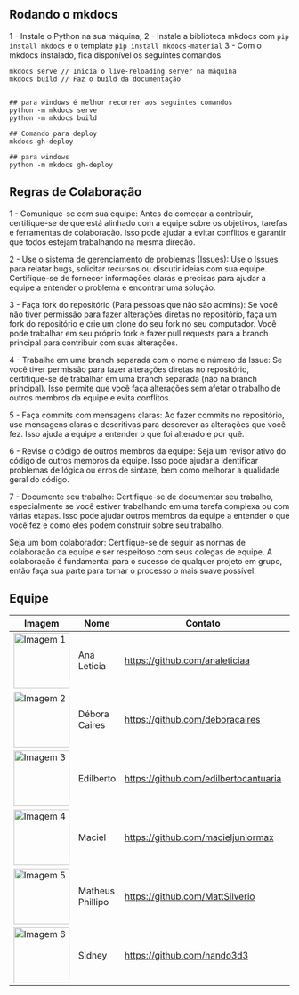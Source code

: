 ## Rodando o mkdocs 
1 - Instale o Python na sua máquina;
2 - Instale a biblioteca mkdocs com `pip install mkdocs` e o template `pip install mkdocs-material`
3 - Com o mkdocs instalado, fica disponível os seguintes comandos
```
mkdocs serve // Inicia o live-reloading server na máquina
mkdocs build // Faz o build da documentação


## para windows é melhor recorrer aos seguintes comandos
python -m mkdocs serve
python -m mkdocs build

## Comando para deploy
mkdocs gh-deploy

## para windows
python -m mkdocs gh-deploy
```

## Regras de Colaboração
1 - Comunique-se com sua equipe: Antes de começar a contribuir, certifique-se de que está alinhado com a equipe sobre os objetivos, tarefas e ferramentas de colaboração. Isso pode ajudar a evitar conflitos e garantir que todos estejam trabalhando na mesma direção.

2 - Use o sistema de gerenciamento de problemas (Issues): Use o Issues para relatar bugs, solicitar recursos ou discutir ideias com sua equipe. Certifique-se de fornecer informações claras e precisas para ajudar a equipe a entender o problema e encontrar uma solução.

3 - Faça fork do repositório (Para pessoas que não são admins): Se você não tiver permissão para fazer alterações diretas no repositório, faça um fork do repositório e crie um clone do seu fork no seu computador. Você pode trabalhar em seu próprio fork e fazer pull requests para a branch principal para contribuir com suas alterações.

4 - Trabalhe em uma branch separada com o nome e número da Issue: Se você tiver permissão para fazer alterações diretas no repositório, certifique-se de trabalhar em uma branch separada (não na branch principal). Isso permite que você faça alterações sem afetar o trabalho de outros membros da equipe e evita conflitos.

5 - Faça commits com mensagens claras: Ao fazer commits no repositório, use mensagens claras e descritivas para descrever as alterações que você fez. Isso ajuda a equipe a entender o que foi alterado e por quê.

6 - Revise o código de outros membros da equipe: Seja um revisor ativo do código de outros membros da equipe. Isso pode ajudar a identificar problemas de lógica ou erros de sintaxe, bem como melhorar a qualidade geral do código.

7 - Documente seu trabalho: Certifique-se de documentar seu trabalho, especialmente se você estiver trabalhando em uma tarefa complexa ou com várias etapas. Isso pode ajudar outros membros da equipe a entender o que você fez e como eles podem construir sobre seu trabalho.

Seja um bom colaborador: Certifique-se de seguir as normas de colaboração da equipe e ser respeitoso com seus colegas de equipe. A colaboração é fundamental para o sucesso de qualquer projeto em grupo, então faça sua parte para tornar o processo o mais suave possível.


## Equipe
| Imagem | Nome | Contato | Papel |
| --- | --- | --- | --- |
| <img src="https://avatars.githubusercontent.com/u/56135971?v=4" alt="Imagem 1" width="100" height="100"/> | Ana Leticia | https://github.com/analeticiaa | Arqueira |
| <img src="https://avatars.githubusercontent.com/u/87550053?v=4" alt="Imagem 2" width="100" height="100"/> | Débora Caires | https://github.com/deboracaires | Arqueira |
| <img src="https://avatars.githubusercontent.com/u/69125218?v=4" alt="Imagem 3" width="100" height="100"/> | Edilberto | https://github.com/edilbertocantuaria | Bruxo |
| <img src="https://avatars.githubusercontent.com/u/66387901?v=4" alt="Imagem 4" width="100" height="100"/> | Maciel | https://github.com/macieljuniormax | Bruxo |
| <img src="https://avatars.githubusercontent.com/u/18178688?v=4" alt="Imagem 5" width="100" height="100"/>| Matheus Phillipo | https://github.com/MattSilverio | Cavaleiro |
| <img src="https://avatars.githubusercontent.com/u/88115743?v=4" alt="Imagem 6" width="100" height="100"/> | Sidney | https://github.com/nando3d3 | Sacerdote |
